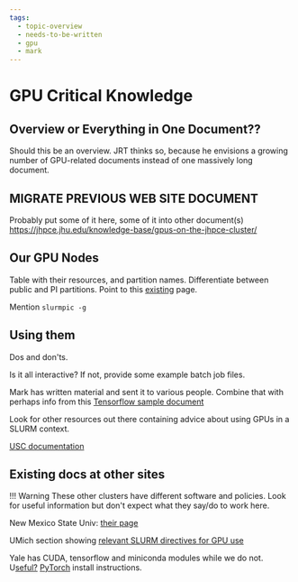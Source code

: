 ```yaml
---
tags:
  - topic-overview
  - needs-to-be-written
  - gpu
  - mark
---
```


# GPU Critical Knowledge

## Overview or Everything in One Document??

Should this be an overview. JRT thinks so, because he envisions a growing number of GPU-related documents instead of one massively long document.

## MIGRATE PREVIOUS WEB SITE DOCUMENT

Probably put some of it here, some of it into other document(s)
https://jhpce.jhu.edu/knowledge-base/gpus-on-the-jhpce-cluster/

## Our GPU Nodes
Table with their resources, and partition names. Differentiate between public and PI partitions. Point to this [existing](../slurm/partitions.md#gpu-partitions) page.

Mention `slurmpic -g`

## Using them

Dos and don'ts.

Is it all interactive? If not, provide some example batch job files.

Mark has written material and sent it to various people. Combine that with perhaps info from this
[Tensorflow sample document](https://hpc-docs.cubi.bihealth.org/how-to/software/tensorflow/)

Look for other resources out there containing advice about using GPUs in a SLURM context.

[USC documentation](https://www.carc.usc.edu/user-information/user-guides/software-and-programming/using-gpus)

## Existing docs at other sites 

!!! Warning
    These other clusters have different software and policies. Look for useful information but don't expect what they say/do to work here.

New Mexico State Univ: [their page](https://hpc.nmsu.edu/discovery/slurm/gpu-jobs/)

UMich section showing [relevant SLURM directives for GPU use](https://arc.umich.edu/greatlakes/slurm-user-guide/)

Yale has CUDA, tensorflow and miniconda modules while we do not. U[seful?](https://docs.ycrc.yale.edu/clusters-at-yale/guides/gpus-cuda/) [PyTorch](https://docs.ycrc.yale.edu/clusters-at-yale/guides/pytorch/) install instructions.
